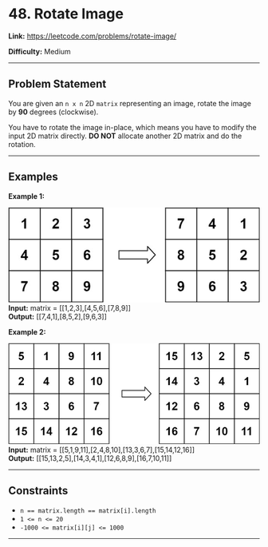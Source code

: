 # 48. Rotate Image

**Link:** https://leetcode.com/problems/rotate-image/

**Difficulty:** Medium

---

## Problem Statement

You are given an `n x n` 2D `matrix` representing an image, rotate the image by **90** degrees (clockwise).

You have to rotate the image in-place, which means you have to modify the input 2D matrix directly. **DO NOT** allocate another 2D matrix and do the rotation.

---

## Examples

**Example 1:**

![alt text](mat1.jpg)
**Input:** matrix = [[1,2,3],[4,5,6],[7,8,9]] \
**Output:** [[7,4,1],[8,5,2],[9,6,3]]

**Example 2:**

![alt text](mat2.jpg)
**Input:** matrix = [[5,1,9,11],[2,4,8,10],[13,3,6,7],[15,14,12,16]] \
**Output:** [[15,13,2,5],[14,3,4,1],[12,6,8,9],[16,7,10,11]]

---

## Constraints

- `n == matrix.length == matrix[i].length`
- `1 <= n <= 20`
- `-1000 <= matrix[i][j] <= 1000`

---